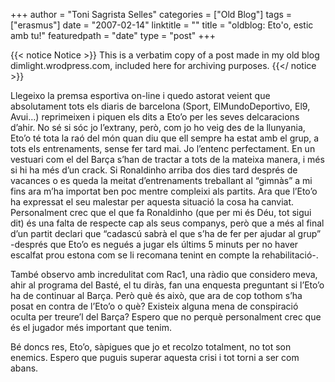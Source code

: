 +++
author = "Toni Sagrista Selles"
categories = ["Old Blog"]
tags = ["erasmus"]
date = "2007-02-14"
linktitle = ""
title = "oldblog: Eto'o, estic amb tu!" 
featuredpath = "date"
type = "post"
+++

{{< notice Notice >}}
This is a verbatim copy of a post made in my old blog dimlight.wrodpress.com, included here for archiving purposes.
{{</ notice >}}

Llegeixo la premsa esportiva on-line i quedo astorat veient que absolutament tots els diaris de barcelona (Sport, ElMundoDeportivo, El9, Avui…) reprimeixen i piquen els dits a Eto’o per les seves delcaracions d’ahir. No sé si sóc jo l’extrany, però, com jo ho veig des de la llunyania, Eto’o té tota la raó del món quan diu que ell sempre ha estat amb el grup, a tots els entrenaments, sense fer tard mai. Jo l’entenc perfectament. En un vestuari com el del Barça s’han de tractar a tots de la mateixa manera, i més si hi ha més d’un crack. Si Ronaldinho arriba dos dies tard després de vacances o es queda la meitat d’entrenaments treballant al “gimnàs” a mi fins ara m’ha importat ben poc mentre compleixi als partits. Ara que l’Eto’o ha expressat el seu malestar per aquesta situació la cosa ha canviat. Personalment crec que el que fa Ronaldinho (que per mi és Déu, tot sigui dit) és una falta de respecte cap als seus companys, però que a més al final d’un partit declari que “cadascú sabrà el que s’ha de fer per ajudar al grup” -després que Eto’o es negués a jugar els últims 5 minuts per no haver escalfat prou estona com se li recomana tenint en compte la rehabilitació-.



També observo amb incredulitat com Rac1, una ràdio que considero meva, ahir al programa del Basté, el tu diràs, fan una enquesta preguntant si l’Eto’o ha de continuar al Barça. Però què és això, que ara de cop tothom s’ha posat en contra de l’Eto’o o què? Existeix alguna mena de conspiració oculta per treure’l del Barça? Espero que no perquè personalment crec que és el jugador més important que tenim.

Bé doncs res, Eto’o, sàpigues que jo et recolzo totalment, no tot son enemics. Espero que puguis superar aquesta crisi i tot torni a ser com abans.
